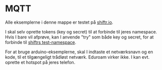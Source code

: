 # MQTT
Alle eksemplerne i denne mappe er testet på [shiftr.io](shiftr.io).

I skal selv oprette tokens (key og secret) til at forbinde til jeres namespace. Hvis I bare vil afprøve, kan I anvende "try" som både key og secret, for at forbinde til [shiftrs test-namespace](https://shiftr.io/try).

For at bruge arduino-eksemplerne, skal I indtaste et netværksnavn og en kode, til et tilgængeligt trådløst netværk. Eduroam virker ikke. I kan evt. oprette et hotspot på jeres telefon.
